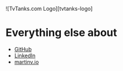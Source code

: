 ![TvTanks.com Logo][tvtanks-logo]

# Everything else about

* [GitHub](https://github.com/martinvicknair)
* [LinkedIn](https://linkedin.com/in/martinvicknair)
* [martinv.io](https://martinv.io)
